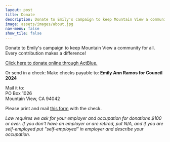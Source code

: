 ```yaml
---
layout: post
title: Donate
description: Donate to Emily's campaign to keep Mountain View a community for all. Every contribution makes a difference!
image: assets/images/about.jpg
nav-menu: false
show_tile: false
---
```


Donate to Emily's campaign to keep Mountain View a community for all. Every contribution makes a difference!  
  
[Click here to donate online through ActBlue.](https://secure.actblue.com/donate/emilyannramos)
    
Or send in a check: Make checks payable to: **Emily Ann Ramos for Council 2024**  
  
Mail it to:  
PO Box 1026  
Mountain View, CA 94042  
  
Please print and mail [this form](PrintableDonationForm.pdf) with the check.  
  
*Law requires we ask for your employer and occupation for donations $100 or over. If you don't have an employer or are retired, put N/A, and if you are self-employed put "self-employed" in employer and describe your occupation.*  